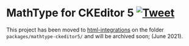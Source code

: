 MathType for CKEditor 5 [![Tweet](https://img.shields.io/twitter/url/http/shields.io.svg?style=social)](https://twitter.com/wirismath)
===


This project has been moved to [html-integrations](https://github.com/wiris/html-integrations/) on the folder `packages/mathtype-ckeditor5/` and will be archived soon; (June 2021).
